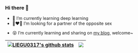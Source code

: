 ### Hi there 👋

- 🌱 I’m currently learning deep learning
- 👩‍❤‍👨 I’m looking for a partner of the opposite sex
<!-- - 📫 Email: liegu0317@qq.com -->
- 😝 I’m currently learning and sharing on [my blog](https://liegu0317.github.io/), welcome~

<!--
**LIEGU0317/liegu0317** is a ✨ _special_ ✨ repository because its `README.md` (this file) appears on your GitHub profile.

Here are some ideas to get you started:

- 🔭 I’m currently working on ...
- 🌱 I’m currently learning ...
- 👯 I’m looking to collaborate on ...
- 🤔 I’m looking for help with ...
- 💬 Ask me about ...
- 😄 Pronouns: ...
- ⚡ Fun fact: ...
-->

| <a href="https://liegu0317.github.io/"><img align="center" src="https://github-readme-stats.vercel.app/api?username=LIEGU0317&show_icons=true&include_all_commits=true&theme=buefy&hide_border=true" alt="LIEGU0317's github stats" /></a> | <a href="https://github.com/LIEGU0317/liegu0317"><img align="center" src="https://github-readme-stats.vercel.app/api/top-langs/?username=LIEGU0317&layout=compact&theme=buefy&hide_border=true" /></a> |
| ------------------------------------------------------------ | ------------------------------------------------------------ |

